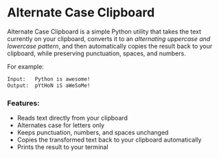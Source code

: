 # Alternate Case Clipboard
Alternate Case Clipboard is a simple Python utility that takes the text currently on your clipboard, converts it to an *alternating uppercase and lowercase pattern*, and then automatically copies the result back to your clipboard, while preserving punctuation, spaces, and numbers.

For example: 
```txt
Input:   Python is awesome!
Output:  pYtHoN iS aWeSoMe!
```
### Features:
- Reads text directly from your clipboard
- Alternates case for letters only
- Keeps punctuation, numbers, and spaces unchanged
- Copies the transformed text back to your clipboard automatically
- Prints the result to your terminal
